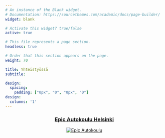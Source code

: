 ```yaml
---
# An instance of the Blank widget.
# Documentation: https://sourcethemes.com/academic/docs/page-builder/
widget: blank

# Activate this widget? true/false
active: true

# This file represents a page section.
headless: true

# Order that this section appears on the page.
weight: 70

title: Yhteistyössä
subtitle:

design:
  spacing:
    padding: ["0px", "0", "0px", "0"]
design:
  columns: '1'
---
```

<center>

### [Epic Autokoulu Helsinki](https://www.epicautokoulu.fi/helsinki/)
<!--- #### [Lue lisää yhteistyöstämme:](/autokoulu)  
<br> --->

[![Epic Autokoulu](https://www.epicautokoulu.fi/wp-content/uploads/2013/07/asAsset-3-1.png)](https://www.epicautokoulu.fi/helsinki/)

</center>

